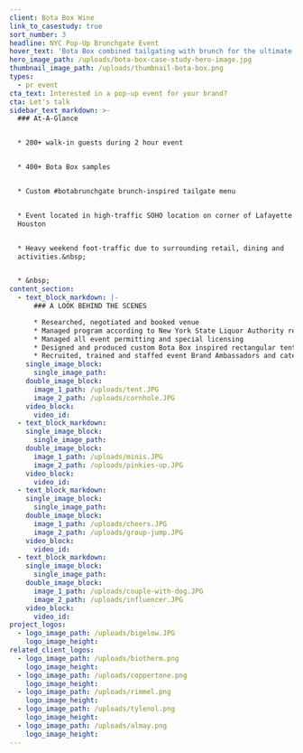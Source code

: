 ```yaml
---
client: Bota Box Wine
link_to_casestudy: true
sort_number: 3
headline: NYC Pop-Up Brunchgate Event
hover_text: 'Bota Box combined tailgating with brunch for the ultimate #botabrunchgate'
hero_image_path: /uploads/bota-box-case-study-hero-image.jpg
thumbnail_image_path: /uploads/thumbnail-bota-box.png
types:
  - pr event
cta_text: Interested in a pop-up event for your brand?
cta: Let's talk
sidebar_text_markdown: >-
  ### At-A-Glance


  * 200+ walk-in guests during 2 hour event


  * 400+ Bota Box samples


  * Custom #botabrunchgate brunch-inspired tailgate menu


  * Event located in high-traffic SOHO location on corner of Lafayette and
  Houston


  * Heavy weekend foot-traffic due to surrounding retail, dining and
  activities.&nbsp;


  * &nbsp;
content_section:
  - text_block_markdown: |-
      ### A LOOK BEHIND THE SCENES

      * Researched, negotiated and booked venue
      * Managed program according to New York State Liquor Authority regulations
      * Managed all event permitting and special licensing
      * Designed and produced custom Bota Box inspired rectangular tent
      * Recruited, trained and staffed event Brand Ambassadors and catering team
    single_image_block:
      single_image_path:
    double_image_block:
      image_1_path: /uploads/tent.JPG
      image_2_path: /uploads/cornhole.JPG
    video_block:
      video_id:
  - text_block_markdown:
    single_image_block:
      single_image_path:
    double_image_block:
      image_1_path: /uploads/minis.JPG
      image_2_path: /uploads/pinkies-up.JPG
    video_block:
      video_id:
  - text_block_markdown:
    single_image_block:
      single_image_path:
    double_image_block:
      image_1_path: /uploads/cheers.JPG
      image_2_path: /uploads/group-jump.JPG
    video_block:
      video_id:
  - text_block_markdown:
    single_image_block:
      single_image_path:
    double_image_block:
      image_1_path: /uploads/couple-with-dog.JPG
      image_2_path: /uploads/influencer.JPG
    video_block:
      video_id:
project_logos:
  - logo_image_path: /uploads/bigelow.JPG
    logo_image_height:
related_client_logos:
  - logo_image_path: /uploads/biotherm.png
    logo_image_height:
  - logo_image_path: /uploads/coppertone.png
    logo_image_height:
  - logo_image_path: /uploads/rimmel.png
    logo_image_height:
  - logo_image_path: /uploads/tylenol.png
    logo_image_height:
  - logo_image_path: /uploads/almay.png
    logo_image_height:
---
```



